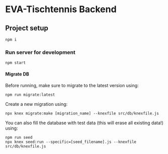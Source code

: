 # EVA-Tischtennis Backend

## Project setup
```
npm i
```

### Run server for development
```
npm start
```

#### Migrate DB
Before running, make sure to migrate to the latest version using:

```
npm run migrate:latest
```

Create a new migration using:

```
npx knex migrate:make [migration_name] --knexfile src/db/knexfile.js
```

You can also fill the database with test data (this will erase all existing data!) using:

```
npm run seed
npx knex seed:run --specific=[seed_filename].js --knexfile src/db/knexfile.js
```
